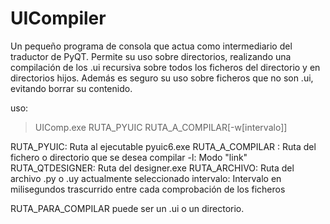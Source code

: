 # UICompiler

Un pequeño programa de consola que actua como intermediario del traductor de PyQT. Permite su uso sobre directorios, realizando una compilación de los .ui recursiva sobre todos los ficheros del directorio y en directorios hijos. Además es seguro su uso sobre ficheros que no son .ui, evitando borrar su contenido.

uso:

> UIComp.exe RUTA_PYUIC RUTA_A_COMPILAR[-w[intervalo]]

RUTA_PYUIC: Ruta al ejecutable pyuic6.exe
RUTA_A_COMPILAR : Ruta del fichero o directorio que se desea compilar
-l: Modo "link"
RUTA_QTDESIGNER: Ruta del designer.exe
RUTA_ARCHIVO: Ruta del archivo .py o .uy actualmente seleccionado
intervalo: Intervalo en milisegundos trascurrido entre cada comprobación de los ficheros

RUTA_PARA_COMPILAR puede ser un .ui o un directorio.
